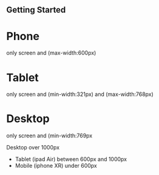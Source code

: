 

## Getting Started


# Phone
only screen and (max-width:600px)

# Tablet
only screen and (min-width:321px) and (max-width:768px)

# Desktop
only screen and (min-width:769px

Desktop over 1000px
- Tablet (ipad Air) between 600px and 1000px
- Mobile (iphone XR) under 600px
